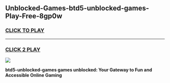 
## Unblocked-Games-btd5-unblocked-games-Play-Free-8gp0w
<h3>
<a href="https://premium76.site?title=btd5-unblocked-games&ref=21A">CLICK TO PLAY</a></h3>
<hr>

<h3>
<a href="https://premium76.site?title=btd5-unblocked-games&ref=21A">CLICK 2 PLAY</a>
  
</h3>

<a href="https://premium76.site?title=btd5-unblocked-games&ref=21A"><img src="https://clearcache.store/games.png"></a>


**btd5-unblocked-games games unblocked: Your Gateway to Fun and Accessible Online Gaming**

